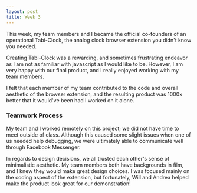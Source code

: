 ```yaml
---
layout: post
title: Week 3
---
```

This week, my team members and I became the official co-founders of an operational Tabi-Clock, the analog clock browser
extension you didn't know you needed.

Creating Tabi-Clock was a rewarding, and sometimes frustrating endeavor as I am not as familiar with javascript as
I would like to be. However, I am very happy with our final product, and I really enjoyed working with my team members.

I felt that each member of my team contributed to the code and overall aesthetic of the browser extension, and the resulting product was 1000x better that it would've been had I worked on it alone.

### Teamwork Process
My team and I worked remotely on this project; we did not have time to meet outside of class. Although this caused some slight issues when one of us needed help debugging, we were ultimately able to communicate well through Facebook Messenger.

In regards to design decisions, we all trusted each other's sense of minimalistic aesthetic. My team members both have backgrounds in film, and I knew they would make great design choices. I was focused mainly on the coding
aspect of the extension, but fortunately, Will and Andrea helped make the product look great for our demonstration!

